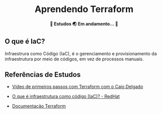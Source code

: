 <h1 align="center">Aprendendo Terraform</h1>

<h4 align="center"> 
	📖  Estudos 🌏 Em andamento...  📖
</h4>

## O que é IaC?
Infraestrura como Código (IaC), é o gerenciamento e provisionamento da infraestrutura por meio de códigos, em vez de processos manuais.

## Referências de Estudos
* [Vídeo de primeiros passos com Terraform com o Caio Delgado](https://www.youtube.com/watch?v=bYvdJKTwx_I&ab_channel=CaioDelgado)

* [O que é infraestrutura como código (IaC)? - RedHat](https://www.redhat.com/pt-br/topics/automation/what-is-infrastructure-as-code-iac)

* [Documentação Terraform](https://www.terraform.io/docs/index.html)
